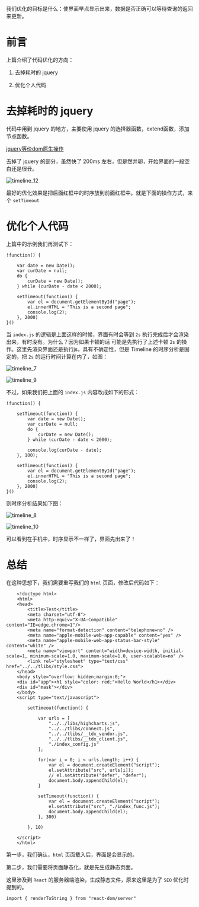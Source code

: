 我们优化的目标是什么：使界面早点显示出来，数据是否正确可以等待查询的返回来更新。

# 前言

上篇介绍了代码优化的方向：

1. 去掉耗时的 jquery

2. 优化个人代码

# 去掉耗时的 jquery

代码中用到 jquery 的地方，主要使用 jquery 的选择器函数，extend函数，添加节点函数。

[jquery等价dom原生操作](./dom原生操作.md)

去掉了 jquery 的部分，虽然快了 200ms 左右，但是然并卵，开始界面的一段空白还是很丑。

![timeline_12](./res/timeline_12.png) 

最好的优化效果是把后面红框中的时序放到前面红框中。就是下面的操作方式，来个 `setTimeout`

# 优化个人代码

上篇中的示例我们再测试下：

	!function() {

		var date = new Date();
		var curDate = null;
		do {
			curDate = new Date();
		} while (curDate - date < 2000);

		setTimeout(function() {
			var el = document.getElementById("page");
			el.innerHTML = "This is a second page";
			console.log(2);
		}, 2000)
	}()

当 `index.js` 的逻辑是上面这样的时候，界面有时会等到 `2s` 执行完成后才会渲染出来，有时没有。为什么？因为如果卡顿的话
可能是先执行了上述卡顿 `2s` 的操作。这里先渲染界面还是执行js，具有不确定性，但是 Timeline 的时序分析是固定的，把 `2s`
的运行时间计算在内了，如图：

![timeline_7](./res/timeline_7.png)

![timeline_9](./res/timeline_9.jpg) 

不过，如果我们把上面的 `index.js` 内容改成如下的形式：

	!function() {

		setTimeout(function() {
			var date = new Date();
			var curDate = null;
			do {
				curDate = new Date();
			} while (curDate - date < 2000);

			console.log(curDate - date);
		}, 100);

		setTimeout(function() {
			var el = document.getElementById("page");
			el.innerHTML = "This is a second page";
			console.log(2);
		}, 2000)
	}()	

则时序分析结果如下图：

![timeline_8](./res/timeline_8.png) 

![timeline_10](./res/timeline_10.jpg) 

可以看到在手机中，时序显示不一样了，界面先出来了！

# 总结

在这种思想下，我们需要重写我们的 `html` 页面，修改后代码如下：

		<!doctype html>
		<html>
		<head>
			<title>Test</title>
			<meta charset="utf-8">
			<meta http-equiv="X-UA-Compatible" content="IE=edge,chrome=1"/>
			<meta name="format-detection" content="telephone=no" />
			<meta name="apple-mobile-web-app-capable" content="yes" />
			<meta name="apple-mobile-web-app-status-bar-style" content="white" />
			<meta name="viewport" content="width=device-width, initial-scale=1, minimum-scale=1.0, maximum-scale=1.0, user-scalable=no" />
			<link rel="stylesheet" type="text/css" href="../../tlibs/style.css">
		</head>
		<body style="overflow: hidden;margin:0;">
		<div id="app"><h1 style="color: red;">Hello World</h1></div>
		<div id="mask"></div>
		</body>
		<script type="text/javascript">
			
			setTimeout(function() {

				var urls = [
					"../../libs/highcharts.js",
					"../../tlibs/connect.js",
					"../../tlibs/__tdx_vendor.js",
					"../../tlibs/__tdx_client.js",
					"./index_config.js"
				];

				for(var i = 0; i < urls.length; i++) {
					var el = document.createElement("script");
					el.setAttribute("src", urls[i]);
					// el.setAttribute("defer", "defer");
					document.body.appendChild(el);
				}

				setTimeout(function() {
					var el = document.createElement("script");
					el.setAttribute("src", "./index_func.js");
					document.body.appendChild(el);	
				}, 300)

			}, 10)

		</script>
		</html>

第一步，我们确认，`html` 页面载入后，界面是会显示的。

第二步，我们需要将页面静态化，就是先生成静态页面。

这里涉及到 `React` 的服务器端渲染，生成静态文件，原来这里是为了 `SEO` 优化时提到的。

	import { renderToString } from "react-dom/server"